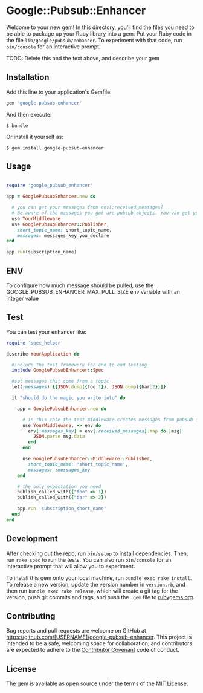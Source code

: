 # Google::Pubsub::Enhancer

Welcome to your new gem! In this directory, you'll find the files you need to be able to package up your Ruby library into a gem. Put your Ruby code in the file `lib/google/pubsub/enhancer`. To experiment with that code, run `bin/console` for an interactive prompt.

TODO: Delete this and the text above, and describe your gem

## Installation

Add this line to your application's Gemfile:

```ruby
gem 'google-pubsub-enhancer'
```

And then execute:

    $ bundle

Or install it yourself as:

    $ gem install google-pubsub-enhancer

## Usage

```ruby

require 'google_pubsub_enhancer'

app = GooglePubsubEnhancer.new do

  # you can get your messages from env[:received_messages]
  # Be aware of the messages you got are pubsub objects. You van get your messages by calling map(&:data) on it.
  use YourMiddleware
  use GooglePubsubEnhancer::Publisher,
    short_topic_name: short_topic_name,
    messages: messages_key_you_declare
end

app.run(subscription_name)

```

## ENV

To configure how much message should be pulled, use the GOOGLE_PUBSUB_ENHANCER_MAX_PULL_SIZE env variable with an integer value

## Test

You can test your enhancer like:

```ruby
require 'spec_helper'

describe YourApplication do

  #include the test framework for end to end testing
  include GooglePubsubEnhancer::Spec

  #set messages that come from a topic
  let(:messages) {[JSON.dump({foo:1}), JSON.dump({bar:2})]}

  it "should do the magic you write into" do

    app = GooglePubsubEnhancer.new do

      # in this case the test middleware creates messages from pubsub objects
      use YourMiddleware, -> env do
        env[:messages_key] = env[:received_messages].map do |msg|
          JSON.parse msg.data
        end
      end

      use GooglePubsubEnhancer::Middleware::Publisher,
        short_topic_name: 'short_topic_name',
        messages: :messages_key
    end

    # the only expectation you need
    publish_called_with({"foo" => 1})
    publish_called_with({"bar" => 2})

    app.run 'subscription_short_name'
  end
end
```

## Development

After checking out the repo, run `bin/setup` to install dependencies. Then, run `rake spec` to run the tests. You can also run `bin/console` for an interactive prompt that will allow you to experiment.

To install this gem onto your local machine, run `bundle exec rake install`. To release a new version, update the version number in `version.rb`, and then run `bundle exec rake release`, which will create a git tag for the version, push git commits and tags, and push the `.gem` file to [rubygems.org](https://rubygems.org).

## Contributing

Bug reports and pull requests are welcome on GitHub at https://github.com/[USERNAME]/google-pubsub-enhancer. This project is intended to be a safe, welcoming space for collaboration, and contributors are expected to adhere to the [Contributor Covenant](http://contributor-covenant.org) code of conduct.


## License

The gem is available as open source under the terms of the [MIT License](http://opensource.org/licenses/MIT).
